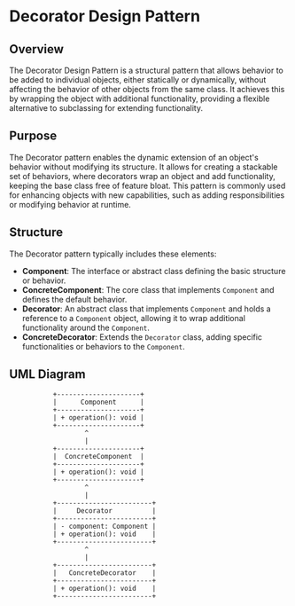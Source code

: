 # Decorator Design Pattern

## Overview

The Decorator Design Pattern is a structural pattern that allows behavior to be added to individual objects, either statically or dynamically, without affecting the behavior of other objects from the same class. It achieves this by wrapping the object with additional functionality, providing a flexible alternative to subclassing for extending functionality.

## Purpose

The Decorator pattern enables the dynamic extension of an object's behavior without modifying its structure. It allows for creating a stackable set of behaviors, where decorators wrap an object and add functionality, keeping the base class free of feature bloat. This pattern is commonly used for enhancing objects with new capabilities, such as adding responsibilities or modifying behavior at runtime.

## Structure

The Decorator pattern typically includes these elements:

- **Component**: The interface or abstract class defining the basic structure or behavior.
- **ConcreteComponent**: The core class that implements `Component` and defines the default behavior.
- **Decorator**: An abstract class that implements `Component` and holds a reference to a `Component` object, allowing it to wrap additional functionality around the `Component`.
- **ConcreteDecorator**: Extends the `Decorator` class, adding specific functionalities or behaviors to the `Component`.

## UML Diagram

```plaintext
           +---------------------+
           |      Component      |
           +---------------------+
           | + operation(): void |
           +---------------------+
                   ^
                   |
           +---------------------+
           |  ConcreteComponent  |
           +---------------------+
           | + operation(): void |
           +---------------------+
                   ^
                   |
           +------------------------+
           |     Decorator          |
           +------------------------+
           | - component: Component |
           | + operation(): void    |
           +------------------------+
                   ^
                   |
           +------------------------+
           |   ConcreteDecorator    |
           +------------------------+
           | + operation(): void    |
           +------------------------+
